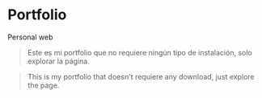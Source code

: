 # Portfolio
Personal web

>Este es mi portfolio que no requiere ningún tipo de instalación, solo explorar la página.

>This is my portfolio that doesn't requiere any download, just explore the page.
